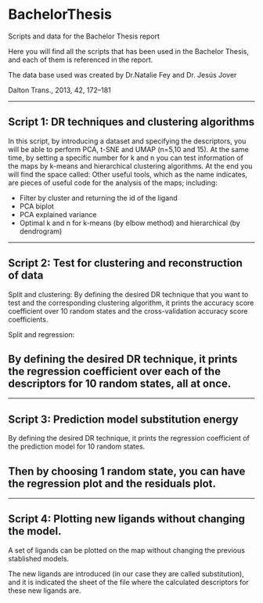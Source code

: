 # BachelorThesis
Scripts and data for the Bachelor Thesis report

Here you will find all the scripts that has been used in the Bachelor Thesis, and each of them is referenced in the report. 

The data base used was created by Dr.Natalie Fey and Dr. Jesús Jover

Dalton Trans., 2013, 42, 172–181

-------------------------------------------------------------------------------------------------------
## Script 1: DR techniques and clustering algorithms
In this script, by introducing a dataset and specifying the descriptors, you will be able to perform PCA, t-SNE and UMAP (n=5,10 and 15).
At the same time, by setting a specific number for k and n you can test information of the maps by k-means and hierarchical clustering algorithms.
At the end you will find the space called: Other useful tools, which as the name indicates, are pieces of useful code for the analysis of the maps; including: 
- Filter by cluster and returning the id of the ligand
- PCA biplot
- PCA explained variance 
- Optimal k and n for k-means (by elbow method) and hierarchical (by dendrogram)
------------------------------------------------------------------------------------------------------
## Script 2: Test for clustering and reconstruction of data  
Split and clustering:
By defining the desired DR technique that you want to test and the corresponding clustering algorithm, it prints the accuracy score coefficient over 10 random states and the cross-validation accuracy score coefficients.

Split and regression: 
## By defining the desired DR technique, it prints the regression coefficient over each of the descriptors for 10 random states, all at once. 
-------------------------------------------------------------------------------------------------------
## Script 3: Prediction model substitution energy
By defining the desired DR technique, it prints the regression coefficient of the prediction model for 10 random states.

## Then by choosing 1 random state, you can have the regression plot and the residuals plot.  
-------------------------------------------------------------------------------------------------------
## Script 4: Plotting new ligands without changing the model.
A set of ligands can be plotted on the map without changing the previous stablished models.

The new ligands are introduced (in our case they are called substitution), and it is indicated the sheet of the file where the calculated descriptors for these new ligands are. 

